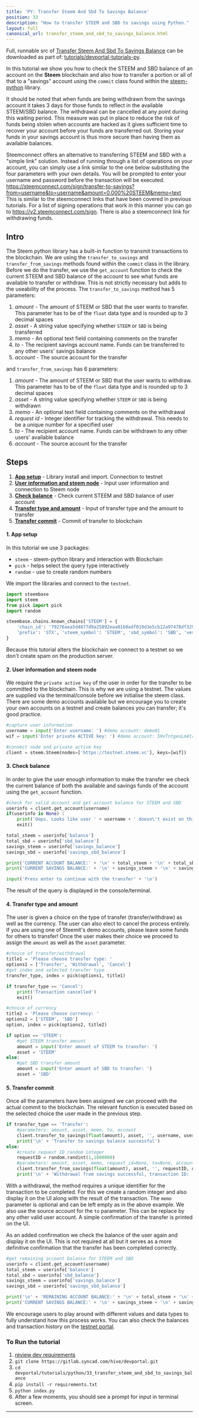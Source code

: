 ```yaml
---
title: 'PY: Transfer Steem And Sbd To Savings Balance'
position: 33
description: "How to transfer STEEM and SBD to savings using Python."
layout: full
canonical_url: transfer_steem_and_sbd_to_savings_balance.html
---              
```

<span class="fa-pull-left top-of-tutorial-repo-link"><span class="first-word">Full</span>, runnable src of [Transfer Steem And Sbd To Savings Balance](https://gitlab.syncad.com/hive/devportal/-/tree/master/tutorials/devportal-tutorials-py/tutorials/33_transfer_steem_and_sbd_to_savings_balance) can be downloaded as part of: [tutorials/devportal-tutorials-py](https://gitlab.syncad.com/hive/devportal/-/tree/master/tutorials/devportal-tutorials-py).</span>
<br>



In this tutorial we show you how to check the STEEM and SBD balance of an account on the **Steem** blockchain and also how to transfer a portion or all of that to a "savings" account using the `commit` class found within the [steem-python](https://github.com/steemit/steem-python) library.

It should be noted that when funds are being withdrawn from the savings account it takes 3 days for those funds to reflect in the available STEEM/SBD balance. The withdrawal can be cancelled at any point during this waiting period. This measure was put in place to reduce the risk of funds being stolen when accounts are hacked as it gives sufficient time to recover your account before your funds are transferred out. Storing your funds in your savings account is thus more secure than having them as available balances.

Steemconnect offers an alternative to transferring STEEM and SBD with a "simple link" solution. Instead of running through a list of operations on your account, you can simply use a link similar to the one below substituting the four parameters with your own details. You will be prompted to enter your username and password before the transaction will be executed.
https://steemconnect.com/sign/transfer-to-savings?from=username&to=username&amount=0.000%20STEEM&memo=text
This is similar to the steemconnect links that have been covered in previous tutorials. For a list of signing operations that work in this manner you can go to https://v2.steemconnect.com/sign. There is also a steemconnect link for withdrawing funds.

## Intro

The Steem python library has a built-in function to transmit transactions to the blockchain. We are using the `transfer_to_savings` and `transfer_from_savings` methods found within the `commit` class in the library. Before we do the transfer, we use the `get_account` function to check the current STEEM and SBD balance of the account to see what funds are available to transfer or withdraw. This is not strictly necessary but adds to the useability of the process. The `transfer_to_savings` method has 5 parameters:

1.  _amount_ - The amount of STEEM or SBD that the user wants to transfer. This parameter has to be of the `float` data type and is rounded up to 3 decimal spaces
1.  _asset_ - A string value specifying whether `STEEM` or `SBD` is being transferred
1.  _memo_ - An optional text field containing comments on the transfer
1.  _to_ - The recipient savings account name. Funds can be transferred to any other users' savings balance
1.  _account_ - The source account for the transfer

and `transfer_from_savings` has 6 parameters:

1.  _amount_ - The amount of STEEM or SBD that the user wants to withdraw. This parameter has to be of the `float` data type and is rounded up to 3 decimal spaces
1.  _asset_ - A string value specifying whether `STEEM` or `SBD` is being withdrawn
1.  _memo_ - An optional text field containing comments on the withdrawal
1.  _request id_ - Integer identifier for tracking the withdrawal. This needs to be a unique number for a specified user
1.  _to_ - The recipient account name. Funds can be withdrawn to any other users' available balance
1.  _account_ - The source account for the transfer

## Steps

1.  [**App setup**](#setup) - Library install and import. Connection to testnet
1.  [**User information and steem node**](#userinfo) - Input user information and connection to Steem node
1.  [**Check balance**](#balance) - Check current STEEM and SBD balance of user account
1.  [**Transfer type and amount**](#amount) - Input of transfer type and the amount to transfer
1.  [**Transfer commit**](#commit) - Commit of transfer to blockchain

#### 1. App setup <a name="setup"></a>

In this tutorial we use 3 packages:

- `steem` - steem-python library and interaction with Blockchain
- `pick` - helps select the query type interactively
- `random` - use to create random numbers

We import the libraries and connect to the `testnet`.

```python
import steembase
import steem
from pick import pick
import random

steembase.chains.known_chains['STEEM'] = {
    'chain_id': '79276aea5d4877d9a25892eaa01b0adf019d3e5cb12a97478df3298ccdd01673',
    'prefix': 'STX', 'steem_symbol': 'STEEM', 'sbd_symbol': 'SBD', 'vests_symbol': 'VESTS'
}
```

Because this tutorial alters the blockchain we connect to a testnet so we don't create spam on the production server.

#### 2. User information and steem node <a name="userinfo"></a>

We require the `private active key` of the user in order for the transfer to be committed to the blockchain. This is why we are using a testnet. The values are supplied via the terminal/console before we initialise the steem class. There are some demo accounts available but we encourage you to create your own accounts on a testnet and create balances you can transfer; it's good practice.

```python
#capture user information
username = input('Enter username: ') #demo account: demo01
wif = input('Enter private ACTIVE key: ') #demo account: 5HxTntgeoLm4trnTz94YBsY6MpAap1qRVXEKsU5n1v2du1gAgVH

#connect node and private active key
client = steem.Steem(nodes=['https://testnet.steem.vc'], keys=[wif])
```

#### 3. Check balance <a name="balance"></a>

In order to give the user enough information to make the transfer we check the current balance of both the available and savings funds of the account using the `get_account` function.

```python
#check for valid account and get account balance for STEEM and SBD
userinfo = client.get_account(username)
if(userinfo is None) :
    print('Oops. Looks like user ' + username + ' doesn\'t exist on this chain!')
    exit()

total_steem = userinfo['balance']
total_sbd = userinfo['sbd_balance']
savings_steem = userinfo['savings_balance']
savings_sbd = userinfo['savings_sbd_balance']

print('CURRENT ACCOUNT BALANCE:' + '\n' + total_steem + '\n' + total_sbd + '\n')
print('CURRENT SAVINGS BALANCE:' + '\n' + savings_steem + '\n' + savings_sbd + '\n')

input('Press enter to continue with the transfer' + '\n')
```

The result of the query is displayed in the console/terminal.

#### 4. Transfer type and amount <a name="amount"></a>

The user is given a choice on the type of transfer (transfer/withdraw) as well as the currency. The user can also elect to cancel the process entirely. If you are using one of Steemit's demo accounts, please leave some funds for others to transfer! Once the user makes their choice we proceed to assign the `amount` as well as the `asset` parameter.

```python
#choice of transfer/withdrawal
title1 = 'Please choose transfer type: '
options1 = ['Transfer', 'Withdrawal', 'Cancel']
#get index and selected transfer type
transfer_type, index = pick(options1, title1)

if transfer_type == 'Cancel':
    print('Transaction cancelled')
    exit()

#choice of currency
title2 = 'Please choose currency: '
options2 = ['STEEM', 'SBD']
option, index = pick(options2, title2)

if option == 'STEEM':
    #get STEEM transfer amount
    amount = input('Enter amount of STEEM to transfer: ')
    asset = 'STEEM'
else:
    #get SBD transfer amount
    amount = input('Enter amount of SBD to transfer: ')
    asset = 'SBD'
```

#### 5. Transfer commit <a name="commit"></a>

Once all the parameters have been assigned we can proceed with the actual commit to the blockchain. The relevant function is executed based on the selected choice the user made in the previous step.

```python
if transfer_type == 'Transfer':
    #parameters: amount, asset, memo, to, account
    client.transfer_to_savings(float(amount), asset, '', username, username)
    print('\n' + 'Transfer to savings balance successful')
else:
    #create request ID random integer
    requestID = random.randint(1,1000000)
    #parameters: amount, asset, memo, request_id=None, to=None, account=None
    client.transfer_from_savings(float(amount), asset, '', requestID, username, username)
    print('\n' + 'Withdrawal from savings successful, transaction ID: ' + str(requestID))
```

With a withdrawal, the method requires a unique identifier for the transaction to be completed. For this we create a random integer and also display it on the UI along with the result of the transaction. The `memo` parameter is optional and can be left empty as in the above example. We also use the source account for the `to` parameter. This can be replace by any other valid user account. A simple confirmation of the transfer is printed on the UI.

As an added confirmation we check the balance of the user again and display it on the UI. This is not required at all but it serves as a more definitive confirmation that the transfer has been completed correctly.

```python
#get remaining account balance for STEEM and SBD
userinfo = client.get_account(username)
total_steem = userinfo['balance']
total_sbd = userinfo['sbd_balance']
savings_steem = userinfo['savings_balance']
savings_sbd = userinfo['savings_sbd_balance']

print('\n' + 'REMAINING ACCOUNT BALANCE:' + '\n' + total_steem + '\n' + total_sbd + '\n')
print('CURRENT SAVINGS BALANCE:' + '\n' + savings_steem + '\n' + savings_sbd + '\n')
```

We encourage users to play around with different values and data types to fully understand how this process works. You can also check the balances and transaction history on the [testnet portal](http://condenser.steem.vc/).

### To Run the tutorial

1.  [review dev requirements](https://github.com/steemit/devportal-tutorials-py/tree/master/tutorials/00_getting_started#dev-requirements)
1.  `git clone https://gitlab.syncad.com/hive/devportal.git`
1.  `cd devportal/tutorials/python/33_transfer_steem_and_sbd_to_savings_balance`
1.  `pip install -r requirements.txt`
1.  `python index.py`
1.  After a few moments, you should see a prompt for input in terminal screen.


---
